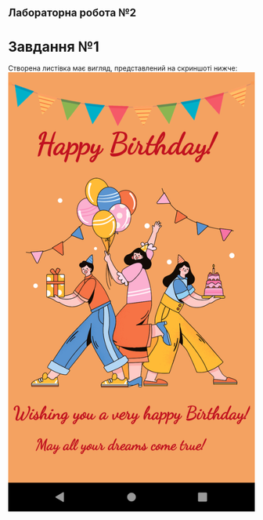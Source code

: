 ## Лабораторна робота №2
# Завдання №1
Створена листівка має вигляд, представлений на скриншоті нижче:
![This is an image](https://github.com/Sundau143/AndroidLabs/blob/master/screenshots/LabTask2/postcard.png)

